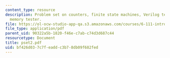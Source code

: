 ```yaml
---
content_type: resource
description: Problem set on counters, finite state machines, Verilog testbench, and
  memory tester.
file: https://ol-ocw-studio-app-qa.s3.amazonaws.com/courses/6-111-introductory-digital-systems-laboratory-spring-2006/bf426d037c7feaddc3b78db09f682fed_pset2.pdf
file_type: application/pdf
parent_uid: 90322a5b-1820-f46e-c7ab-c74d3d687c44
resourcetype: Document
title: pset2.pdf
uid: bf426d03-7c7f-eadd-c3b7-8db09f682fed
---
```


